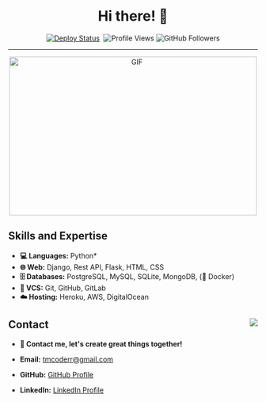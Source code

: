 <h1 align="center">Hi there! 👋</h1>
<p align="center">
  <a href="https://github.com/createuz?tab=repositories" target="_blank" rel="noopener noreferrer"><img src="https://github.com/justinmahar/react-social-media-embed/workflows/Deploy/badge.svg" alt="Deploy Status" /></a>&nbsp;
  <img src="https://komarev.com/ghpvc/?username=createuz" alt="Profile Views">
  <img src="https://img.shields.io/github/followers/createuz?label=follow&style=social" alt="GitHub Followers">
</p>
<hr>

<p align="center">
<img src="https://github.com/abhisheknaiidu/abhisheknaiidu/blob/master/code.gif?raw=true" alt="GIF" width="500" height="320" />
</p>

## Skills and Expertise

- **💻 Languages:** Python*
- **🌐 Web:** Django, Rest API, Flask, HTML, CSS
- **🗄️ Databases:** PostgreSQL, MySQL, SQLite, MongoDB, (🐳 Docker)
- **📇 VCS:** Git, GitHub, GitLab
- **☁️ Hosting:** Heroku, AWS, DigitalOcean

<div>
<img  align="right" src="https://github-readme-stats-eight-theta.vercel.app/api?username=createuz&show_icons=true&include_all_commits=true&count_private=true&bg_color=333399,333399,333399,000000&title_color=fff&text_color=fff&icon_color=fff" style="max-width: 100%;" />

## Contact

- **👤 Contact me, let's create great things together!**

- **Email:** [tmcoderr@gmail.com](mailto:tmcoderr@gmail.com)

- **GitHub:** [GitHub Profile](https://github.com/createuz)

- **LinkedIn:** [LinkedIn Profile](https://www.linkedin.com/in/shohjahon-rajabov-8758b9272/)

</div>

